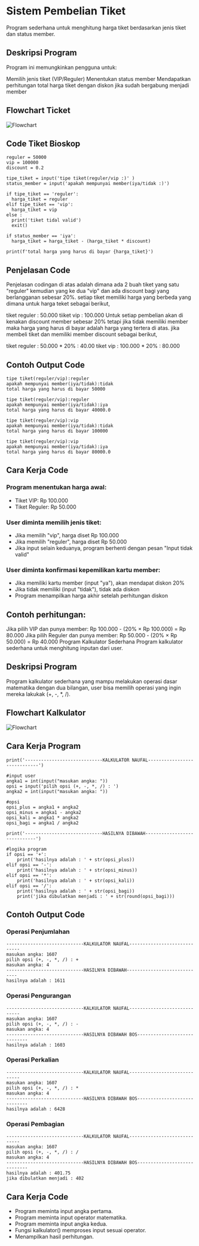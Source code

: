 # Sistem Pembelian Tiket
Program sederhana untuk menghitung harga tiket berdasarkan jenis tiket dan status member.

## Deskripsi Program
Program ini memungkinkan pengguna untuk:

Memilih jenis tiket (VIP/Reguler) Menentukan status member Mendapatkan perhitungan total harga tiket dengan diskon jika sudah bergabung menjadi member

## Flowchart Ticket

![Flowchart](Diagram_Tiket.png)


## Code Tiket Bioskop

````
reguler = 50000
vip = 100000
discount = 0.2

tipe_tiket = input('tipe tiket(reguler/vip :)' )
status_member = input('apakah mempunyai member(iya/tidak :)')

if tipe_tiket == 'reguler':
  harga_tiket = reguler
elif tipe_tiket == 'vip':
  harga_tiket = vip 
else : 
  print('tiket tidal valid')
  exit()
  
if status_member == 'iya':
  harga_tiket = harga_tiket - (harga_tiket * discount)

print(f'total harga yang harus di bayar {harga_tiket}')
````

## Penjelasan Code

Penjelasan codingan di atas adalah dimana ada 2 buah tiket yang satu "reguler" kemudian yang ke dua "vip" dan ada discount bagi yang berlangganan sebesar 20%. setiap tiket memiliki harga yang berbeda yang dimana untuk harga teket sebagai berikut,

tiket reguler : 50.000
tiiket vip : 100.000
Untuk setiap pembelian akan di kenakan discount member sebesar 20% tetapi jika tidak memiliki member maka harga yang harus di bayar adalah harga yang tertera di atas. jika membeli tiket dan memiliki member discount sebagai berikut,

tiket reguler : 50.000 * 20%
              : 40.00
tiket vip     : 100.000 * 20%
              : 80.000

## Contoh Output Code

````
tipe tiket(reguler/vip):reguler
apakah mempunyai member(iya/tidak):tidak
total harga yang harus di bayar 50000

tipe tiket(reguler/vip):reguler
apakah mempunyai member(iya/tidak):iya
total harga yang harus di bayar 40000.0

tipe tiket(reguler/vip):vip
apakah mempunyai member(iya/tidak):tidak
total harga yang harus di bayar 100000

tipe tiket(reguler/vip):vip
apakah mempunyai member(iya/tidak):iya
total harga yang harus di bayar 80000.0
````

## Cara Kerja Code

### Program menentukan harga awal:
- Tiket VIP: Rp 100.000
- Tiket Reguler: Rp 50.000
  
### User diminta memilih jenis tiket:
- Jika memilih "vip", harga diset Rp 100.000
- Jika memilih "reguler", harga diset Rp 50.000
- Jika input selain keduanya, program berhenti dengan pesan "Input tidak valid"

### User diminta konfirmasi kepemilikan kartu member:
- Jika memiliki kartu member (input "ya"), akan mendapat diskon 20%
- Jika tidak memiliki (input "tidak"), tidak ada diskon
- Program menampilkan harga akhir setelah perhitungan diskon

## Contoh perhitungan:

Jika pilih VIP dan punya member: Rp 100.000 - (20% × Rp 100.000) = Rp 80.000
Jika pilih Reguler dan punya member: Rp 50.000 - (20% × Rp 50.000) = Rp 40.000
Program Kalkulator Sederhana
Program kalkulator sederhana untuk menghitung inputan dari user.

## Deskripsi Program
Program kalkulator sederhana yang mampu melakukan operasi dasar matematika dengan dua bilangan, user bisa memilih operasi yang ingin mereka lakukak (+, -, *, /).

## Flowchart Kalkulator

![Flowchart](Diagram_Kalkulator.png)


## Cara Kerja Program

````
print('-----------------------------KALKULATOR NAUFAL-----------------------------')

#input user
angka1 = int(input("masukan angka: "))
opsi = input('pilih opsi (+, -, *, /) : ')
angka2 = int(input("masukan angka: "))

#opsi
opsi_plus = angka1 + angka2
opsi_minus = angka1 - angka2
opsi_kali = angka1 * angka2
opsi_bagi = angka1 / angka2

print('-----------------------------HASILNYA DIBAWAH-----------------------------')

#logika program
if opsi == '+':
    print('hasilnya adalah : ' + str(opsi_plus))
elif opsi == '-':
    print('hasilnya adalah : ' + str(opsi_minus))
elif opsi == '*':
    print('hasilnya adalah : ' + str(opsi_kali))
elif opsi == '/':
    print('hasilnya adalah : ' + str(opsi_bagi))
    print('jika dibulatkan menjadi : ' + str(round(opsi_bagi)))
````

## Contoh Output Code

### Operasi Penjumlahan
````
-----------------------------KALKULATOR NAUFAL-----------------------------
masukan angka: 1607  
pilih opsi (+, -, *, /) : +
masukan angka: 4
-----------------------------HASILNYA DIBAWAH-----------------------------
hasilnya adalah : 1611
````

### Operasi Pengurangan
````
-----------------------------KALKULATOR NAUFAL-----------------------------
masukan angka: 1607
pilih opsi (+, -, *, /) : -
masukan angka: 4
-----------------------------HASILNYA DIBAWAH BOS-----------------------------
hasilnya adalah : 1603
````

### Operasi Perkalian
````
-----------------------------KALKULATOR NAUFAL-----------------------------
masukan angka: 1607
pilih opsi (+, -, *, /) : *   
masukan angka: 4
-----------------------------HASILNYA DIBAWAH BOS-----------------------------
hasilnya adalah : 6428
````

### Operasi Pembagian
````
-----------------------------KALKULATOR NAUFAL-----------------------------
masukan angka: 1607
pilih opsi (+, -, *, /) : /
masukan angka: 4
-----------------------------HASILNYA DIBAWAH BOS-----------------------------
hasilnya adalah : 401.75
jika dibulatkan menjadi : 402
````

## Cara Kerja Code

- Program meminta input angka pertama.
- Program meminta input operator matematika.
- Program meminta input angka kedua.
- Fungsi kalkulator() memproses input sesuai operator.
- Menampilkan hasil perhitungan.
